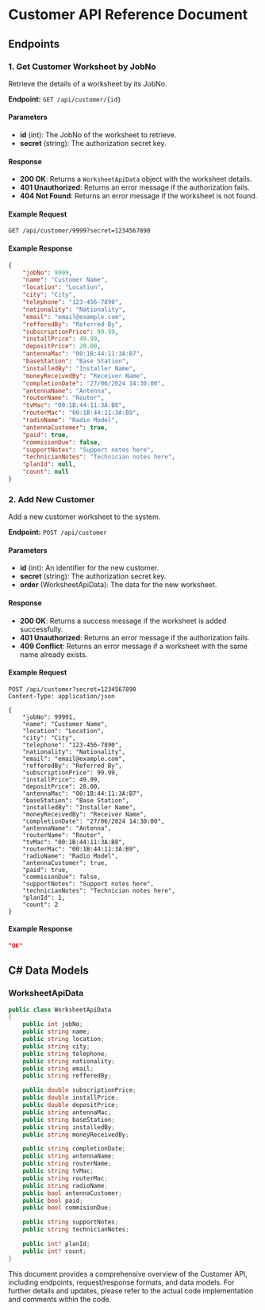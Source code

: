 # Customer API Reference Document

## Endpoints

### 1. Get Customer Worksheet by JobNo
Retrieve the details of a worksheet by its JobNo.

**Endpoint:** `GET /api/customer/{id}`

#### Parameters
- **id** (int): The JobNo of the worksheet to retrieve.
- **secret** (string): The authorization secret key.

#### Response
- **200 OK**: Returns a `WorksheetApiData` object with the worksheet details.
- **401 Unauthorized**: Returns an error message if the authorization fails.
- **404 Not Found**: Returns an error message if the worksheet is not found.

#### Example Request
```http
GET /api/customer/9999?secret=1234567890
```

#### Example Response
```json
{
    "jobNo": 9999,
    "name": "Customer Name",
    "location": "Location",
    "city": "City",
    "telephone": "123-456-7890",
    "nationality": "Nationality",
    "email": "email@example.com",
    "refferedBy": "Referred By",
    "subscriptionPrice": 99.99,
    "installPrice": 49.99,
    "depositPrice": 20.00,
    "antennaMac": "00:1B:44:11:3A:B7",
    "baseStation": "Base Station",
    "installedBy": "Installer Name",
    "moneyReceivedBy": "Receiver Name",
    "completionDate": "27/06/2024 14:30:00",
    "antennaName": "Antenna",
    "routerName": "Router",
    "tvMac": "00:1B:44:11:3A:B8",
    "routerMac": "00:1B:44:11:3A:B9",
    "radioName": "Radio Model",
    "antennaCustomer": true,
    "paid": true,
    "commisionDue": false,
    "supportNotes": "Support notes here",
    "technicianNotes": "Technician notes here",
    "planId": null,
    "count": null
}
```

### 2. Add New Customer
Add a new customer worksheet to the system.

**Endpoint:** `POST /api/customer`

#### Parameters
- **id** (int): An identifier for the new customer.
- **secret** (string): The authorization secret key.
- **order** (WorksheetApiData): The data for the new worksheet.

#### Response
- **200 OK**: Returns a success message if the worksheet is added successfully.
- **401 Unauthorized**: Returns an error message if the authorization fails.
- **409 Conflict**: Returns an error message if a worksheet with the same name already exists.

#### Example Request
```http
POST /api/customer?secret=1234567890
Content-Type: application/json

{
    "jobNo": 99991,
    "name": "Customer Name",
    "location": "Location",
    "city": "City",
    "telephone": "123-456-7890",
    "nationality": "Nationality",
    "email": "email@example.com",
    "refferedBy": "Referred By",
    "subscriptionPrice": 99.99,
    "installPrice": 49.99,
    "depositPrice": 20.00,
    "antennaMac": "00:1B:44:11:3A:B7",
    "baseStation": "Base Station",
    "installedBy": "Installer Name",
    "moneyReceivedBy": "Receiver Name",
    "completionDate": "27/06/2024 14:30:00",
    "antennaName": "Antenna",
    "routerName": "Router",
    "tvMac": "00:1B:44:11:3A:B8",
    "routerMac": "00:1B:44:11:3A:B9",
    "radioName": "Radio Model",
    "antennaCustomer": true,
    "paid": true,
    "commisionDue": false,
    "supportNotes": "Support notes here",
    "technicianNotes": "Technician notes here",
    "planId": 1,
    "count": 2
}
```

#### Example Response
```json
"OK"
```

## C# Data Models

### WorksheetApiData
```csharp
public class WorksheetApiData
{
    public int jobNo;
    public string name;
    public string location;
    public string city;
    public string telephone;
    public string nationality;
    public string email;
    public string refferedBy;

    public double subscriptionPrice;
    public double installPrice;
    public double depositPrice;
    public string antennaMac;
    public string baseStation;
    public string installedBy;
    public string moneyReceivedBy;

    public string completionDate;
    public string antennaName;
    public string routerName;
    public string tvMac;
    public string routerMac;
    public string radioName;
    public bool antennaCustomer;
    public bool paid;
    public bool commisionDue;

    public string supportNotes;
    public string technicianNotes;

    public int? planId;
    public int? count;
}
```


This document provides a comprehensive overview of the Customer API, including endpoints, request/response formats, and data models. For further details and updates, please refer to the actual code implementation and comments within the code.
